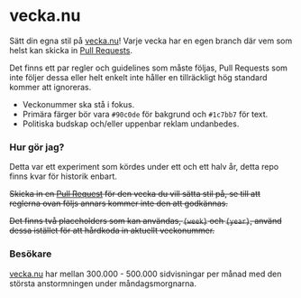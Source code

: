# vecka.nu

Sätt din egna stil på [vecka.nu](https://vecka.nu/)! Varje vecka har en egen branch där vem som helst kan skicka in [Pull Requests](https://help.github.com/articles/using-pull-requests/).

Det finns ett par regler och guidelines som måste följas, Pull Requests som inte följer dessa eller helt enkelt inte håller en tillräckligt hög standard kommer att ignoreras.

* Veckonummer ska stå i fokus.
* Primära färger bör vara `#90c0de` för bakgrund och `#1c7bb7` för text.
* Politiska budskap och/eller uppenbar reklam undanbedes.

### Hur gör jag?

Detta var ett experiment som kördes under ett och ett halv år, detta repo finns kvar för historik enbart.

~~Skicka in en [Pull Request](https://help.github.com/articles/using-pull-requests/) för den vecka du vill sätta stil på, se till att reglerna ovan följs annars kommer inte den att godkännas.~~

~~Det finns två placeholders som kan användas, `{week}` och `{year}`, använd dessa istället för att hårdkoda in aktuellt veckonummer.~~

### Besökare

[vecka.nu](https://vecka.nu/) har mellan 300.000 - 500.000 sidvisningar per månad med den största anstormningen under måndagsmorgnarna.
